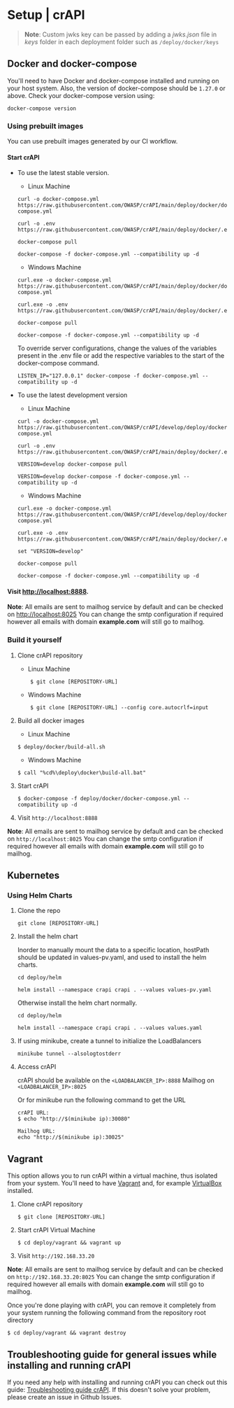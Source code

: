 Setup | crAPI
=============

> **Note**: Custom jwks key can be passed by adding a *jwks.json* file in *keys* folder in each deployment folder such as `/deploy/docker/keys`

## Docker and docker-compose

You'll need to have Docker and docker-compose installed and running on your host system. Also, the version of docker-compose should be `1.27.0` or above. Check your docker-compose version using:
```
docker-compose version
```

### Using prebuilt images
You can use prebuilt images generated by our CI workflow.

#### Start crAPI
 - To use the latest stable version.

      - Linux Machine

      ```
      curl -o docker-compose.yml https://raw.githubusercontent.com/OWASP/crAPI/main/deploy/docker/docker-compose.yml
      
      curl -o .env https://raw.githubusercontent.com/OWASP/crAPI/main/deploy/docker/.env

      docker-compose pull

      docker-compose -f docker-compose.yml --compatibility up -d
      ```

      - Windows Machine

      ```
      curl.exe -o docker-compose.yml https://raw.githubusercontent.com/OWASP/crAPI/main/deploy/docker/docker-compose.yml

      curl.exe -o .env https://raw.githubusercontent.com/OWASP/crAPI/main/deploy/docker/.env

      docker-compose pull

      docker-compose -f docker-compose.yml --compatibility up -d
      ```

      To override server configurations, change the values of the variables present in the .env file or add the respective variables to the start of the docker-compose command.   

      ```
      LISTEN_IP="127.0.0.1" docker-compose -f docker-compose.yml --compatibility up -d
      ```
- To use the latest development version

     - Linux Machine

     ```
     curl -o docker-compose.yml https://raw.githubusercontent.com/OWASP/crAPI/develop/deploy/docker/docker-compose.yml

     curl -o .env https://raw.githubusercontent.com/OWASP/crAPI/main/deploy/docker/.env

     VERSION=develop docker-compose pull

     VERSION=develop docker-compose -f docker-compose.yml --compatibility up -d
     ```

     - Windows Machine

     ```
     curl.exe -o docker-compose.yml https://raw.githubusercontent.com/OWASP/crAPI/develop/deploy/docker/docker-compose.yml

     curl.exe -o .env https://raw.githubusercontent.com/OWASP/crAPI/main/deploy/docker/.env

     set "VERSION=develop"

     docker-compose pull

     docker-compose -f docker-compose.yml --compatibility up -d
     ```

#### Visit [http://localhost:8888](http://localhost:8888).

**Note**: All emails are sent to mailhog service by default and can be checked on
[http://localhost:8025](http://localhost:8025)
You can change the smtp configuration if required however all emails with domain **example.com** will still go to mailhog.

### Build it yourself

1. Clone crAPI repository

   - Linux Machine

   ```
       $ git clone [REPOSITORY-URL]
   ```

   - Windows Machine

   ```
       $ git clone [REPOSITORY-URL] --config core.autocrlf=input
   ```

2. Build all docker images

   - Linux Machine

   ```
   $ deploy/docker/build-all.sh
   ```

   - Windows Machine

   ```
   $ call "%cd%\deploy\docker\build-all.bat"
   ```

3. Start crAPI
   ```
   $ docker-compose -f deploy/docker/docker-compose.yml --compatibility up -d
   ```
4. Visit `http://localhost:8888`

**Note**: All emails are sent to mailhog service by default and can be checked on
`http://localhost:8025`
You can change the smtp configuration if required however all emails with domain **example.com** will still go to mailhog.

## Kubernetes

### Using Helm Charts

1. Clone the repo
    ```
    git clone [REPOSITORY-URL]
    ```
2. Install the helm chart
    
    Inorder to manually mount the data to a specific location, hostPath should be updated in values-pv.yaml, and used to install the helm charts. 
    
    ```
    cd deploy/helm

    helm install --namespace crapi crapi . --values values-pv.yaml
    ```
    Otherwise install the helm chart normally. 
    ```
    cd deploy/helm

    helm install --namespace crapi crapi . --values values.yaml
    ```

3. If using minikube, create a tunnel to initialize the LoadBalancers
    ```
    minikube tunnel --alsologtostderr
    ```

4. Access crAPI

    crAPI should be available on the `<LOADBALANCER_IP>:8888`
    Mailhog on `<LOADBALANCER_IP>:8025`

    Or for minikube run the following command to get the URL

    ```
    crAPI URL:
    $ echo "http://$(minikube ip):30080"
    ```
    ```
    Mailhog URL:
    echo "http://$(minikube ip):30025"
    ```

## Vagrant

This option allows you to run crAPI within a virtual machine, thus isolated from
your system. You'll need to have [Vagrant] and, for example [VirtualBox]
installed.

1. Clone crAPI repository
    ```
    $ git clone [REPOSITORY-URL]
    ```
2. Start crAPI Virtual Machine
    ```
    $ cd deploy/vagrant && vagrant up
    ```
3. Visit `http://192.168.33.20`


**Note**: All emails are sent to mailhog service by default and can be checked on
`http://192.168.33.20:8025`
You can change the smtp configuration if required however all emails with domain **example.com** will still go to mailhog.

Once you're done playing with crAPI, you can remove it completely from your
system running the following command from the repository root directory

```
$ cd deploy/vagrant && vagrant destroy
```

[Vagrant]: https://www.vagrantup.com/downloads
[VirtualBox]: https://www.virtualbox.org/wiki/Downloads

## Troubleshooting guide for general issues while installing and running crAPI
If you need any help with installing and running crAPI you can check out this guide: [Troubleshooting guide crAPI](https://github.com/OWASP/crAPI/blob/main/docs/troubleshooting.md). If this doesn't solve your problem, please create an issue in Github Issues.
